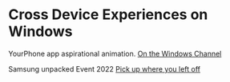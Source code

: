 # Cross Device Experiences on Windows

YourPhone app aspirational animation. [On the Windows Channel](https://www.youtube.com/watch?v=tZrpoSUQCJ0) 

Samsung unpacked Event 2022 [Pick up where you left off](https://www.youtube.com/watch?v=KpTBm_fg-Wk&t=3322s)

